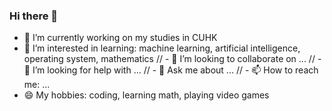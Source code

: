 ### Hi there 👋

<!--
**EJ-L/EJ-L** is a ✨ _special_ ✨ repository because its `README.md` (this file) appears on your GitHub profile.

Here are some ideas to get you started:
-->

- 🔭 I’m currently working on my studies in CUHK
- 🌱 I’m interested in learning: machine learning, artificial intelligence, operating system, mathematics
// - 👯 I’m looking to collaborate on ...
// - 🤔 I’m looking for help with ...
// - 💬 Ask me about ...
// - 📫 How to reach me: ...
- 😄 My hobbies: coding, learning math, playing video games

